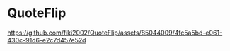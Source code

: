 # QuoteFlip



https://github.com/fiki2002/QuoteFlip/assets/85044009/4fc5a5bd-e061-430c-91d6-e2c7d457e52d

